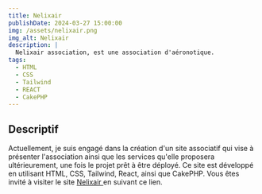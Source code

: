```yaml
---
title: Nelixair
publishDate: 2024-03-27 15:00:00
img: /assets/nelixair.png
img_alt: Nelixair
description: |
  Nelixair association, est une association d'aéronotique.
tags:
  - HTML
  - CSS
  - Tailwind
  - REACT
  - CakePHP
---
```


## Descriptif

Actuellement, je suis engagé dans la création d'un site associatif qui vise à présenter l'association ainsi que les services qu'elle proposera ultérieurement, une fois le projet prêt à être déployé. Ce site est développé en utilisant HTML, CSS, Tailwind, React, ainsi que CakePHP. Vous êtes invité à visiter le site <a href="https://association.nelixair.com/" target="_blank"> Nelixair </a> en suivant ce lien.